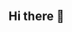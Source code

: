 ## Hi there 👋

<!--
# 👋 Hello! I'm Danny

**I'm a passionate developer focused on programming applications and websites. I love retro games, drawing, old-school rock, and I play guitar/bass.**

- 🔭 I’m currently looking for work as a back-End developer.
- 🌱 I’m currently practicing with PHP, CSS, and HTML5, and also providing general technical support for both PCs and consoles.
- 💬 Ask me about any support issues, games, or PCs.
- 📫 How to reach me: shadowdx41@gmail.com
- 😄 Pronouns: shadowDx41
- ⚡ Fun fact: If you compare your life to a Rubik's Cube, you'll realize there are many possibilities to advance with your achievements.


![Top Langs](https://github-readme-stats.vercel.app/api/top-langs/?username=shadowdx41&layout=compact&theme=radical)
![Anurag's GitHub stats](https://github-readme-stats.vercel.app/api?username=anuraghazra&show_icons=true)
![Anurag's GitHub stats](https://github-readme-stats.vercel.app/api?username=anuraghazra&show_icons=true&theme=tokyonight)

-->

